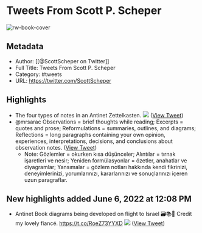 # Tweets From Scott P. Scheper

![rw-book-cover](https://pbs.twimg.com/profile_images/1439085930606854146/HMjgUmm7.jpg)

## Metadata
- Author: [[@ScottScheper on Twitter]]
- Full Title: Tweets From Scott P. Scheper
- Category: #tweets
- URL: https://twitter.com/ScottScheper

## Highlights
- The four types of notes in an Antinet Zettelkasten. 
  ![](https://pbs.twimg.com/media/FQ4x2L0UUAYuDh6.jpg) ([View Tweet](https://twitter.com/ScottScheper/status/1517204935493881856))
- @mrsarac Observations = brief thoughts while reading; Excerpts = quotes and prose; Reformulations = summaries, outlines, and diagrams; Reflections = long paragraphs containing your own opinion, experiences, interpretations, decisions, and conclusions about observation notes. ([View Tweet](https://twitter.com/ScottScheper/status/1517557500723093505))
    - Note: Gözlemler = okurken kısa düşünceler; Alıntılar = tırnak işaretleri ve nesir; Yeniden formülasyonlar = özetler, anahatlar ve diyagramlar; Yansımalar = gözlem notları hakkında kendi fikrinizi, deneyimlerinizi, yorumlarınızı, kararlarınızı ve sonuçlarınızı içeren uzun paragraflar.
## New highlights added June 6, 2022 at 12:08 PM
- Antinet Book diagrams being developed on flight to Israel 🗃📚🙌 Credit my lovely fiancé. https://t.co/RoeZ73YYXD
  ![](https://pbs.twimg.com/media/FTy93YJWYAAgUUT.jpg) ([View Tweet](https://twitter.com/ScottScheper/status/1530306745209442311))
